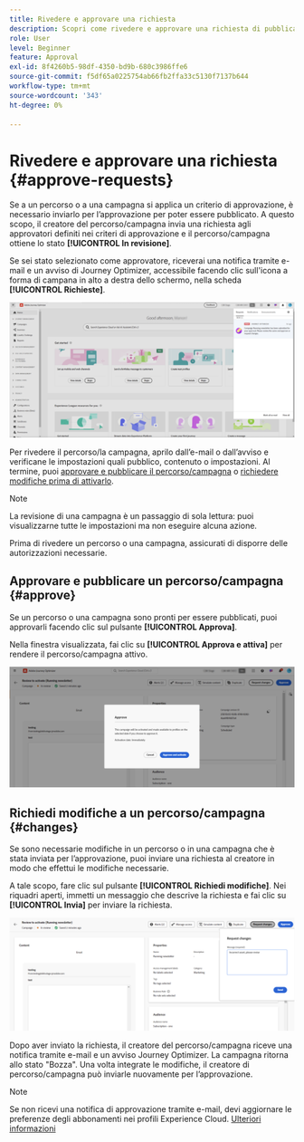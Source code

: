 ```yaml
---
title: Rivedere e approvare una richiesta
description: Scopri come rivedere e approvare una richiesta di pubblicazione di percorsi e campagne.
role: User
level: Beginner
feature: Approval
exl-id: 8f4260b5-98df-4350-bd9b-680c3986ffe6
source-git-commit: f5df65a0225754ab66fb2ffa33c5130f7137b644
workflow-type: tm+mt
source-wordcount: '343'
ht-degree: 0%

---
```


# Rivedere e approvare una richiesta {#approve-requests}

Se a un percorso o a una campagna si applica un criterio di approvazione, è necessario inviarlo per l’approvazione per poter essere pubblicato. A questo scopo, il creatore del percorso/campagna invia una richiesta agli approvatori definiti nei criteri di approvazione e il percorso/campagna ottiene lo stato **[!UICONTROL In revisione]**.

Se sei stato selezionato come approvatore, riceverai una notifica tramite e-mail e un avviso di Journey Optimizer, accessibile facendo clic sull&#39;icona a forma di campana in alto a destra dello schermo, nella scheda **[!UICONTROL Richieste]**.

![](assets/request-notification.png)

Per rivedere il percorso/la campagna, aprilo dall’e-mail o dall’avviso e verificane le impostazioni quali pubblico, contenuto o impostazioni.
Al termine, puoi [approvare e pubblicare il percorso/campagna](#approve) o [richiedere modifiche prima di attivarlo](#changes).

>[!NOTE]
>
>La revisione di una campagna è un passaggio di sola lettura: puoi visualizzarne tutte le impostazioni ma non eseguire alcuna azione.
>
>Prima di rivedere un percorso o una campagna, assicurati di disporre delle autorizzazioni necessarie.

## Approvare e pubblicare un percorso/campagna {#approve}

Se un percorso o una campagna sono pronti per essere pubblicati, puoi approvarli facendo clic sul pulsante **[!UICONTROL Approva]**.

Nella finestra visualizzata, fai clic su **[!UICONTROL Approva e attiva]** per rendere il percorso/campagna attivo.

![](assets/approve-request.png)

## Richiedi modifiche a un percorso/campagna {#changes}

Se sono necessarie modifiche in un percorso o in una campagna che è stata inviata per l’approvazione, puoi inviare una richiesta al creatore in modo che effettui le modifiche necessarie.

A tale scopo, fare clic sul pulsante **[!UICONTROL Richiedi modifiche]**. Nei riquadri aperti, immetti un messaggio che descrive la richiesta e fai clic su **[!UICONTROL Invia]** per inviare la richiesta.

![](assets/request-changes.png)

Dopo aver inviato la richiesta, il creatore del percorso/campagna riceve una notifica tramite e-mail e un avviso Journey Optimizer. La campagna ritorna allo stato &quot;Bozza&quot;. Una volta integrate le modifiche, il creatore di percorso/campagna può inviarle nuovamente per l’approvazione.

>[!NOTE]
>
> Se non ricevi una notifica di approvazione tramite e-mail, devi aggiornare le preferenze degli abbonamenti nei profili Experience Cloud. [Ulteriori informazioni](https://experienceleague.adobe.com/it/docs/core-services/interface/features/account-preferences)
